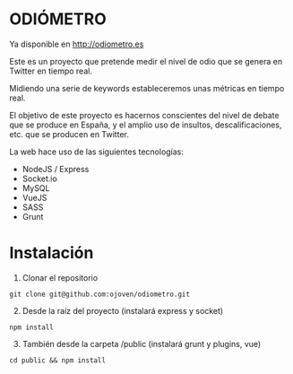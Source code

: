 ODIÓMETRO
================================

Ya disponible en http://odiometro.es

Este es un proyecto que pretende medir el nivel de odio que se genera en Twitter en tiempo real.

Midiendo una serie de keywords estableceremos unas métricas en tiempo real.

El objetivo de este proyecto es hacernos conscientes del nivel de debate que se produce en España,
y el amplio uso de insultos, descalificaciones, etc. que se producen en Twitter.

La web hace uso de las siguientes tecnologías:
* NodeJS / Express
* Socket.io
* MySQL
* VueJS
* SASS
* Grunt

Instalación
============

1. Clonar el repositorio

```git clone git@github.com:ojoven/odiometro.git```

2. Desde la raíz del proyecto (instalará express y socket)

```npm install```

3. También desde la carpeta /public (instalará grunt y plugins, vue)

```cd public && npm install```